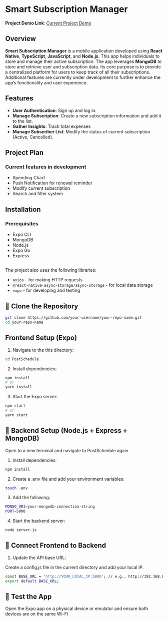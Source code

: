 # Smart Subscription Manager
**Project Demo Link**: [Current Project Demo](https://drive.google.com/file/d/1PJ11oVmFcd0hLwUIIRN0-vOegGCiNFXb/view?usp=sharing)
## Overview
**Smart Subscription Manager** is a mobile application developed using **React Native**, **TypeScript**, **JavaScript**, and **Node.js**. This app helps individuals to store and manage their active subscription. The app leverages **MongoDB** to store and retrieve user and subscription data. Its core purpose is to provide a centralized platform for users to keep track of all their subscriptions. Additional features are currently under development to further enhance the app’s functionality and user experience.

## Features
- **User Authentication**: Sign up and log in.
- **Manage Subscription**: Create a new subscription information and add it to the list.
- **Gather Insights**: Track total expenses
- **Manage Subscriber List**: Modify the status of current subscription (Active, Cancelled).

## Project Plan
### Current features in development
- Spending Chart
- Push Notification for renewal reminder
- Modify current subscription
- Search and filter system

## Installation
### Prerequisites
- Expo CLI
- MongoDB
- Node.js
- Expo Go
- Express
##
The project also uses the following libraries:
- `axios` - for making HTTP requests
- `@react-native-async-storage/async-storage` - for local data storage
- `expo` - for developing and testing

## 🔄 Clone the Repository

```bash
git clone https://github.com/your-username/your-repo-name.git
cd your-repo-name
```

## Frontend Setup (Expo)
1. Navigate to the this directory:

```bash
cd PostSchedule
```

2. Install dependencies:

```bash
npm install
# or
yarn install
```

3. Start the Expo server:

```bash
npm start
# or
yarn start
```

## 🔧 Backend Setup (Node.js + Express + MongoDB)
Open to a new terminal and navigate to PostSchedule again

1. Install dependencies:

```bash
npm install
```

2. Create a .env file and add your environment variables:

```bash
touch .env
```

3. Add the following:

```bash
MONGO_URI=your-mongodb-connection-string
PORT=5000
```

4. Start the backend server:

```bash
node server.js
```

## 🔗 Connect Frontend to Backend
1. Update the API base URL:

Create a config.js file in the current directory and add your local IP.

```bash
const BASE_URL = 'http://YOUR_LOCAL_IP:5000'; // e.g., http://192.168.0.10:5000
export default BASE_URL;
```

## 🧪 Test the App
Open the Expo app on a physical device or emulator and ensure both devices are on the same Wi-Fi










